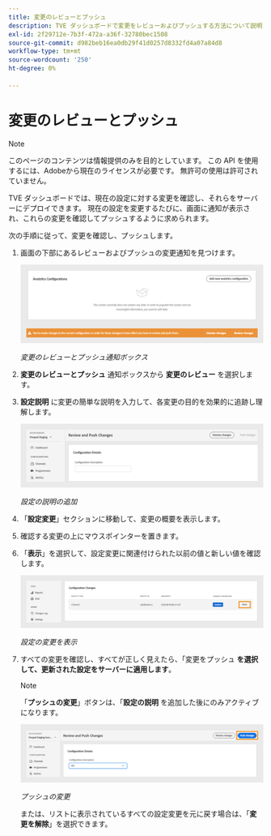 ```yaml
---
title: 変更のレビューとプッシュ
description: TVE ダッシュボードで変更をレビューおよびプッシュする方法について説明します。
exl-id: 2f29712e-7b3f-472a-a36f-32780bec1508
source-git-commit: d982beb16ea0db29f41d0257d8332fd4a07a84d8
workflow-type: tm+mt
source-wordcount: '250'
ht-degree: 0%

---
```


# 変更のレビューとプッシュ

>[!NOTE]
>
>このページのコンテンツは情報提供のみを目的としています。 この API を使用するには、Adobeから現在のライセンスが必要です。 無許可の使用は許可されていません。

TVE ダッシュボードでは、現在の設定に対する変更を確認し、それらをサーバーにデプロイできます。 現在の設定を変更するたびに、画面に通知が表示され、これらの変更を確認してプッシュするように求められます。

次の手順に従って、変更を確認し、プッシュします。

1. 画面の下部にあるレビューおよびプッシュの変更通知を見つけます。

   ![ 変更通知のレビューとプッシュ ](../assets/tve-dashboard/new-tve-dashboard/review/review-and-push-changes-banner-view.png)

   *変更のレビューとプッシュ通知ボックス*

1. **変更のレビューとプッシュ** 通知ボックスから **変更のレビュー** を選択します。

1. **設定説明** に変更の簡単な説明を入力して、各変更の目的を効果的に追跡し理解します。

   ![ 設定の説明の追加 ](../assets/tve-dashboard/new-tve-dashboard/review/review-and-push-configuration-details-panel-view.png)

   *設定の説明の追加*

1. 「**設定変更**」セクションに移動して、変更の概要を表示します。

1. 確認する変更の上にマウスポインターを置きます。

1. 「**表示**」を選択して、設定変更に関連付けられた以前の値と新しい値を確認します。

   ![ 設定の変更を表示 ](../assets/tve-dashboard/new-tve-dashboard/review/review-and-push-changes-view-button.png)

   *設定の変更を表示*

1. すべての変更を確認し、すべてが正しく見えたら、「変更をプッシュ **を選択して、更新された設定をサーバーに適用します**。

   >[!NOTE]
   >
   >「**プッシュの変更**」ボタンは、「**設定の説明** を追加した後にのみアクティブになります。

   ![ プッシュの変更 ](../assets/tve-dashboard/new-tve-dashboard/review/review-and-push-push-changes-button.png)

   *プッシュの変更*

   または、リストに表示されているすべての設定変更を元に戻す場合は、「**変更を解除**」を選択できます。
